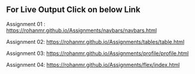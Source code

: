 ## For Live Output Click on below Link
Assignment 01 :
https://rohanmr.github.io/Assignments/navbars/navbars.html

Assignment 02:
https://rohanmr.github.io/Assignments/tables/table.html

Assignment 03:
https://rohanmr.github.io/Assignments/profile/profile.html

Assignment 04:
https://rohanmr.github.io/Assignments/flex/index.html
